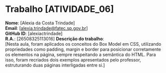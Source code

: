  # Trabalho [ATIVIDADE_06]
 **Nome**: [Alexia da Costa Trindade]  
**Email**: [alexia.trindade@fatec.sp.gov.br]  
**GitHub ID**: [alexiactrindade]  
**R.A.**: [26508325113016]
 **Descrição do trabalho**:  
[Nesta aula, foram aplicados os conceitos do Box Model em CSS, utilizando propriedades como padding, margin e border para posicionar corretamente os elementos na página, sempre respeitando a semântica do HTML. Para isso, foram recriados dois exemplos apresentados pelo professor, estruturando duas páginas interligadas entre si.] 